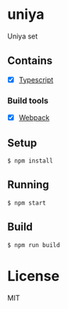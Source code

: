 ﻿# uniya
Uniya set

## Contains

- [x] [Typescript](https://www.typescriptlang.org/)

### Build tools

- [x] [Webpack](https://webpack.github.io)

## Setup


```
$ npm install
```

## Running

```
$ npm start
```

## Build

```
$ npm run build
```

# License

MIT
